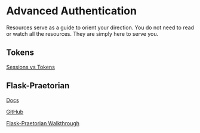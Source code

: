 # Advanced Authentication

Resources serve as a guide to orient your direction.
You do not need to read or watch all the resources.
They are simply here to serve you.

## Tokens

[Sessions vs Tokens](https://www.youtube.com/watch?v=UBUNrFtufWo)

## Flask-Praetorian

[Docs](https://flask-praetorian.readthedocs.io/en/latest/)

[GitHub](https://github.com/dusktreader/flask-praetorian)

[Flask-Praetorian Walkthrough](https://www.youtube.com/watch?v=Exf8RbgKmhM)
